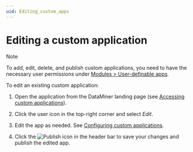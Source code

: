 ```yaml
---
uid: Editing_custom_apps
---
```


# Editing a custom application

> [!NOTE]
> To add, edit, delete, and publish custom applications, you need to have the necessary user permissions under [Modules > User-definable apps](xref:DataMiner_user_permissions#modules--user-definable-apps).

To edit an existing custom application:

1. Open the application from the DataMiner landing page (see [Accessing custom applications](xref:Accessing_custom_apps)).

1. Click the user icon in the top-right corner and select *Edit*.

1. Edit the app as needed. See [Configuring custom applications](xref:Configuring_custom_apps).

1. Click the ![Publish](~/user-guide/images/AppPublishIcon.png) icon in the header bar to save your changes and publish the edited app.

